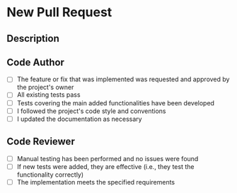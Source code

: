 # New Pull Request
## Description



## Code Author

- [ ] The feature or fix that was implemented was requested and approved by the project's owner
- [ ] All existing tests pass
- [ ] Tests covering the main added functionalities have been developed
- [ ] I followed the project's code style and conventions
- [ ] I updated the documentation as necessary

## Code Reviewer

- [ ] Manual testing has been performed and no issues were found
- [ ] If new tests were added, they are effective (i.e., they test the functionality correctly)
- [ ] The implementation meets the specified requirements
